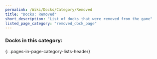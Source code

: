 ```yaml
---
permalink: /Wiki/Docks/Category/Removed
title: "Docks: Removed"
short_description: "List of docks that were removed from the game"
listed_page_category: "removed_dock_page"
---
```


### Docks in this category:
{: .pages-in-page-category-lists-header}